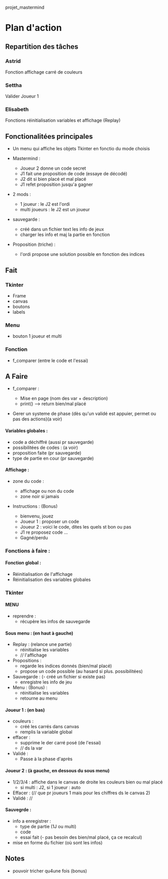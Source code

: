 projet_mastermind

# Plan d'action

## Repartition des tâches

### Astrid

Fonction affichage carré de couleurs

### Settha

Valider Joueur 1

### Elisabeth

Fonctions réinitialisation variables et affichage (Replay)

## Fonctionalitées principales

- Un menu qui affiche les objets Tkinter en fonctio du mode choisis
- Mastermind :
    - Joueur 2 donne un code secret
    - J1 fait une proposition de code (essaye de décodé)
    - J2 dit si bien placé et mal placé
    - J1 refet proposition jusqu'a gagner
- 2 mods :
    - 1 joueur : le J2 est l'ordi 
    - multi joueurs : le J2 est un joueur

- sauvegarde :
    - créé dans un fichier text les info de jeux
    - charger les info et maj la partie en fonction
- Proposition (triche) :
    - l'ordi propose une solution possible en fonction des indices


## Fait
### Tkinter
- Frame
- canvas
- boutons
- labels

### Menu
- bouton 1 joueur et multi

### Fonction

- f_comparer (entre le code et l'essai)

## A Faire

- f_comparer :
    - Mise en page (nom des var + description)
    - print() --> return bien/mal placé

- Gerer un systeme de phase (dès qu'un validé est appuier, permet ou pas des actions)(a voir)

#### Variables globales :

- code a déchiffré (aussi pr sauvegarde)
- possibilitées de codes : (a voir)
- proposition faite (pr sauvegarde)
- type de partie en cour (pr sauvegarde)

#### Affichage :

- zone du code :
    - affichage ou non du code
    - zone noir si jamais

- Instructions : (Bonus)
    - bienvenu, jouez
    - Joueur 1 : proposer un code
    - Joueur 2 : voici le code, dites les quels st bon ou pas
    - J1 re proposez code
    ...
    - Gagné/perdu

### Fonctions à faire :

#### Fonction global :

- Réinitialisation de l'affichage
- Réinitialisation des variables globales

### Tkinter

#### MENU
- reprendre :
    - récupère les infos de sauvegarde

#### Sous menu : (en haut à gauche)
- Replay : (relance une partie)
    - réinitialise les variables
    - // l'affichage
- Propositions :
    - regarde les indices donnés (bien/mal placé)
    - propose un code possible (au hasard si plus. possibilitées)
- Sauvegarde :
    (- créé un fichier si existe pas)
    - enregistre les info de jeu
- Menu : (Bonus) :
    - réinitialise les variables
    - retourne au menu

#### Joueur 1 : (en bas)
- couleurs :
    - créé les carrés dans canvas
    - remplis la variable global
- effacer :
    - supprime le der carré posé (de l'essai)
    - // ds la var
- Validé :
    - Passe à la phase d'après

#### Joueur 2 : (à gauche, en dessous du sous menu)
- 1/2/3/4 : affiche dans le canvas de droite les couleurs bien ou mal placé
    - si multi : J2, si 1 joueur : auto
- Effacer : (// que pr joueurs 1 mais pour les chiffres ds le canvas 2)
- Validé : //

#### Sauvegrde :
- info a enregistrer :
    - type de partie (1J ou multi)
    - code
    - essai fait
    (- pas besoin des bien/mal placé, ça ce recalcul)
- mise en forme du fichier (où sont les infos)


## Notes
- pouvoir tricher qu4une fois (bonus)